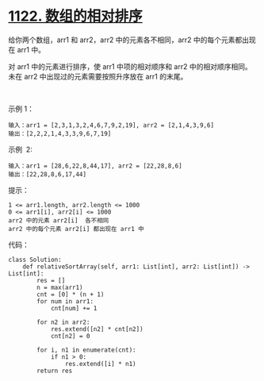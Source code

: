 # [1122. 数组的相对排序](https://leetcode.cn/problems/relative-sort-array/)

给你两个数组，arr1 和 arr2，arr2 中的元素各不相同，arr2 中的每个元素都出现在 arr1 中。

对 arr1 中的元素进行排序，使 arr1 中项的相对顺序和 arr2 中的相对顺序相同。未在 arr2 中出现过的元素需要按照升序放在 arr1 的末尾。

 

示例 1：
```
输入：arr1 = [2,3,1,3,2,4,6,7,9,2,19], arr2 = [2,1,4,3,9,6]
输出：[2,2,2,1,4,3,3,9,6,7,19]
```
示例  2:
```
输入：arr1 = [28,6,22,8,44,17], arr2 = [22,28,8,6]
输出：[22,28,8,6,17,44]
```

提示：
```
1 <= arr1.length, arr2.length <= 1000
0 <= arr1[i], arr2[i] <= 1000
arr2 中的元素 arr2[i]  各不相同 
arr2 中的每个元素 arr2[i] 都出现在 arr1 中
```

代码：
```python3
class Solution:
    def relativeSortArray(self, arr1: List[int], arr2: List[int]) -> List[int]:
        res = []
        n = max(arr1)
        cnt = [0] * (n + 1)
        for num in arr1:
            cnt[num] += 1
        
        for n2 in arr2:
            res.extend([n2] * cnt[n2])
            cnt[n2] = 0
        
        for i, n1 in enumerate(cnt):
            if n1 > 0:
                res.extend([i] * n1)
        return res
```